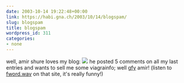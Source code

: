 ```yaml
---
date: 2003-10-14 19:22:48+00:00
link: https://habi.gna.ch/2003/10/14/blogspam/
slug: blogspam
title: blogspam
wordpress_id: 311
categories:
- none
---
```


well, amir shure loves my blog:
[![](https://habi.gna.ch/blog/images/blogspam-tm.jpg)](https://habi.gna.ch/blog/images/blogspam.jpg)
he posted 5 comments on all my last entries and wants to sell me some viagrainfo; well [gfy](http://www.amishrakefight.org/gfy/) amir! (listen to [fword.wav](http://nwwebworks.home.comcast.net/images/fword.wav) on that site, it's really funny!)

